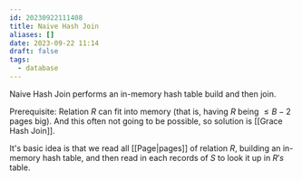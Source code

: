 ```yaml
---
id: 20230922111408
title: Naive Hash Join
aliases: []
date: 2023-09-22 11:14
draft: false
tags:
  - database
---
```

Naive Hash Join performs an in-memory hash table build and then join.

Prerequisite: Relation $R$ can fit into memory (that is, having $R \text{ being } \leq B-2 \text{ pages big}$). And this often not going to be possible, so solution is [[Grace Hash Join]].

It's basic idea is that we read all [[Page|pages]] of relation $R$, building an in-memory hash table, and then read in each records of $S$ to look it up in $R's$ table. 